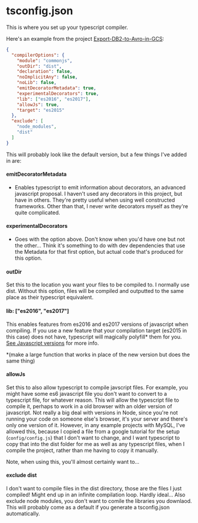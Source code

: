 # tsconfig.json
This is where you set up your typescript compiler.

Here's an example from the project [Export-DB2-to-Avro-in-GCS](https://github.gamesys.co.uk/BI-Cognos/Export-DB2-to-Avro-in-GCS):

```json
{
  "compilerOptions": {
    "module": "commonjs",
    "outDir": "dist",
    "declaration": false,
    "noImplicitAny": false,
    "noLib": false,
    "emitDecoratorMetadata": true,
    "experimentalDecorators": true,
    "lib": ["es2016", "es2017"],
    "allowJs": true,
    "target": "es2015"
  },
  "exclude": [
    "node_modules",
    "dist"
  ]
}
```
This will probably look like the default version, but a few things I've added in are:
#### emitDecoratorMetadata
  - Enables typescript to emit information about decorators, an advanced javascript proposal. I haven't used any decorators in this project, but have in others. They're pretty useful when using well constructed frameworks. Other than that, I never write decorators myself as they're quite complicated.
#### experimentalDecorators
  - Goes with the option above. Don't know when you'd have one but not the other... Think it's something to do with dev dependencies that use the Metadata for that first option, but actual code that's produced for this option.
  
#### outDir

Set this to the location you want your files to be compiled to. I normally use dist. Without this option, files will be compiled and outputted to the same place as their typescript equivalent.

#### lib: ["es2016", "es2017"]

This enables features from es2016 and es2017 versions of javascript when compiling. If you use a new feature that your compilation target (es2015 in this case) does not have, typescript will magically polyfill* them for you. [See Javascript versions](../javascript-versions.md) for more info.

*(make a large function that works in place of the new version but does the same thing)

#### allowJs

Set this to also allow typescript to compile javscript files. For example, you might have some es6 javascript file you don't want to convert to a typescript file, for whatever reason. This will allow the typescript file to compile it, perhaps to work in a old browser with an older version of javascript. Not really a big deal with versions in Node, since you're not running your code on someone else's browser, it's your server and there's only one version of it. However, in any example projects with MySQL, I've allowed this, because I copied a file from a google tutorial for the setup (`config/config.js`) that I don't want to change, and I want typescript to copy that into the dist folder for me as well as any typescript files, when I compile the project, rather than me having to copy it manually.

Note, when using this, you'll almost certainly want to...

#### exclude dist

I don't want to compile files in the dist directory, those are the files I just compiled! Might end up in an infinite compilation loop. Hardly ideal...
Also exclude node modules, you don't want to comile the libraries you downlaod. This will probably come as a default if you generate a tsconfig.json automatically.
